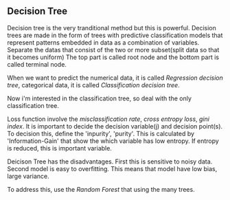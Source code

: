 ## Decision Tree

Decision tree is the very tranditional method but this is powerful. Decision trees are made in the form of trees with predictive classification models that represent patterns embedded in data as a combination of variables. Separate the datas that consist of the two or more subset(split data so that it becomes uniform)
The top part is called root node and the bottom part is called terminal node.

When we want to predict the numerical data, it is called _Regression decision tree_, categorical data, it is called _Classification decision tree_.

Now i'm interested in the classification tree, so deal with the only classification tree.

Loss function involve the _misclassification rate_, _cross entropy loss_, _gini index_.
It is important to decide the decision variable(j) and decision point(s). To decision this, define the 'inpurity', 'purity'. This is calculated by 'Information-Gain' that show the which variable has low entropy. If entropy is reduced, this is important variable.

Deicison Tree has the disadvantages. First this is sensitive to noisy data. Second model is easy to overfitting. This means that model have low bias, large variance. 

To address this, use the _Random Forest_ that using the many trees.

